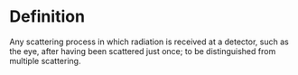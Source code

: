 # Definition

Any scattering process in which radiation is received at a detector,
such as the eye, after having been scattered just once; to be
distinguished from multiple scattering.
